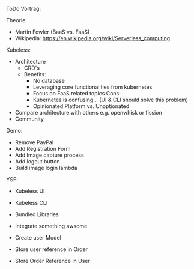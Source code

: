 ToDo Vortrag:

Theorie:
- Martin Fowler (BaaS vs. FaaS)
- Wikipedia: https://en.wikipedia.org/wiki/Serverless_computing

Kubeless:
- Architecture
    - CRD's
    - Benefits:
        - No database
        - Leveraging core functionalities from kubernetes
        - Focus on FaaS related topics
    Cons:
        - Kubernetes is confusing... (UI & CLI should solve this problem)
        - Opinionated Platform vs. Unoptionated
- Compare architecture with others e.g. openwhisk or fission
- Community

Demo:
- Remove PayPal
- Add Registration Form
- Add Image capture process
- Add logout button
- Build image login lambda

YSF:
- Kubeless UI
- Kubeless CLI
- Bundled Libraries
- Integrate something awsome



- Create user Model
- Store user reference in Order
- Store Order Reference in User


